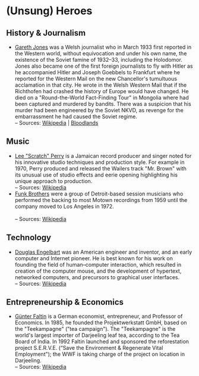 # (Unsung) Heroes

## History & Journalism

- [Gareth Jones](https://en.wikipedia.org/wiki/Gareth_Jones_(journalist)) was a Welsh journalist who in March 1933 first reported in the Western world, 
without equivocation and under his own name, the existence of the Soviet famine of 1932–33, including the Holodomor. Jones also became one of the first 
foreign journalists to fly with Hitler as he accompanied Hitler and Joseph Goebbels to Frankfurt where he reported for the Western Mail on the new Chancellor's 
tumultuous acclamation in that city. He wrote in the Welsh Western Mail that if the Richthofen had crashed the history of Europe would have changed. 
He died on a "Round-the-World Fact-Finding Tour" in Mongolia where had been captured and murdered by bandits. There was a suspicion that his murder had been 
engineered by the Soviet NKVD, as revenge for the embarrassment he had caused the Soviet regime.
<br />– Sources: [Wikipedia](https://en.wikipedia.org/wiki/Gareth_Jones_(journalist)) | [Bloodlands](https://en.wikipedia.org/wiki/Bloodlands)

## Music

- [Lee "Scratch" Perry](https://en.wikipedia.org/wiki/Lee_%22Scratch%22_Perry) is a Jamaican record producer and singer noted for his innovative studio 
techniques and production style. For example in 1970, Perry produced and released the Wailers track "Mr. Brown" with its unusual use of studio effects and eerie opening highlighting his unique approach to production. 
<br />– Sources: [Wikipedia](https://en.wikipedia.org/wiki/Lee_%22Scratch%22_Perry)
- [Funk Brothers](https://en.wikipedia.org/wiki/The_Funk_Brothers) were a group of Detroit-based session musicians who performed the backing to most Motown recordings from 1959 until the company moved to Los Angeles in 1972.  
<br />– Sources: [Wikipedia](https://en.wikipedia.org/wiki/The_Funk_Brothers)

## Technology

- [Douglas Engelbart](https://en.wikipedia.org/wiki/Douglas_Engelbart) was an American engineer and inventor, and an early computer and Internet pioneer. He is best known for his work on founding the field of human–computer interaction, which resulted in creation of the computer mouse, and the development of hypertext, networked computers, and precursors to graphical user interfaces.
<br />– Sources: [Wikipedia](https://en.wikipedia.org/wiki/Douglas_Engelbart)


## Entrepreneurship & Economics

- [Günter Faltin](https://de.wikipedia.org/wiki/G%C3%BCnter_Faltin) is a German economist, entrepreneur, and Professor of Economics. In 1985, he founded the Projektwerkstatt GmbH, based on the "Teekampagne" ("tea campaign"). The "Teekampagne" is the world's largest importer of Darjeeling leaf tea, according to the Tea Board of India. In 1992 Faltin launched and sponsored the reforestation project S.E.R.V.E. (“Save the Environment & Regenerate Vital Employment"); the WWF is taking charge of the project on location in Darjeeling.
<br />– Sources: [Wikipedia](https://de.wikipedia.org/wiki/G%C3%BCnter_Faltin)


